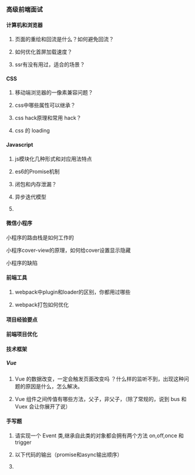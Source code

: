 ### 高级前端面试

#### 计算机和浏览器

1. 页面的重绘和回流是什么？如何避免回流？

2. 如何优化首屏加载速度？

3. ssr有没有用过，适合的场景？


#### CSS

1. 移动端浏览器的一像素兼容问题？

2. css中哪些属性可以继承？

3. css hack原理和常用 hack？

4. css 的 loading 

#### Javascript

1. js模块化几种形式和对应用法特点

2. es6的Promise机制

3. 闭包和内存泄漏？

4. 异步迭代模型

5. 



#### 微信小程序

小程序的路由栈是如何工作的

小程序cover-view的原理，如何给cover设置显示隐藏

小程序的缺陷


#### 前端工具

1. webpack中plugin和loader的区别，你都用过哪些

2. webpack打包如何优化


#### 项目经验要点

#### 前端项目优化

#### 技术框架

#####  Vue

1. Vue 的数据改变，一定会触发页面改变吗 ？什么样的监听不到，出现这种问题的原因是什么，怎么解决。

2. Vue 组件之间传值有哪些方法，父子，非父子，（除了常规的，说到 bus 和 Vuex 会让你展开了说）

#### 手写题

1. 请实现一个 Event 类,继承自此类的对象都会拥有两个方法 on,off,once 和 trigger

2. 以下代码的输出（promise和async输出顺序）

3. 